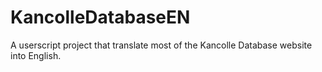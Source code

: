 KancolleDatabaseEN
==================

A userscript project that translate most of the Kancolle Database website into English.

